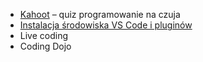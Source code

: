 - [Kahoot](https://create.kahoot.it/details/python-zero-knowledge/1ecac5c9-2eca-4e18-923a-dcfc24f82899) – quiz programowanie na czuja
- [Instalacja środowiska VS Code i pluginów](10.a.workshop_prep.md)
- Live coding
- Coding Dojo
